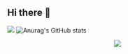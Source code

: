 ## Hi there 👋
![](https://github-profile-summary-cards.vercel.app/api/cards/profile-details?username=a-urabayashi&theme=2077)
![Anurag's GitHub stats](https://github-readme-stats.vercel.app/api?username=anuraghazra&show_icons=true&theme=radical)

<p align="center">
  <a href="https://skillicons.dev">
    <img src="https://skillicons.dev/icons?i=git,django,docker,python,typescript,js,webstorm,windows,anaconda,actix,apple,arch,aws,azure,d3,bash,fastapi,flask,gitlab,githubactions,linux,materialui,mysql,nginx,postgres,planetscale,terraform,supabase,postman,pycharm,pytorch,raspberrypi,react,redux,regex,rust,sqlite,supabase,selenium,terraform,vscode,ubuntu,neovim" />
  </a>
</p>
<!--
**a-urabayashi/a-urabayashi** is a ✨ _special_ ✨ repository because its `README.md` (this file) appears on your GitHub profile.

Here are some ideas to get you started:

- 🔭 I’m currently working on ...
- 🌱 I’m currently learning ...
- 👯 I’m looking to collaborate on ...
- 🤔 I’m looking for help with ...
- 💬 Ask me about ...
- 📫 How to reach me: ...
- 😄 Pronouns: ...
- ⚡ Fun fact: ...
-->
